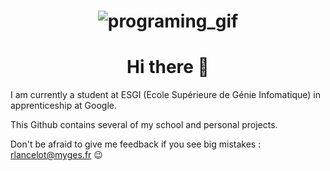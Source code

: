 <h1 align="center">
  
  ![programing_gif](https://user-images.githubusercontent.com/91891487/182153577-7bdc2399-67b2-49da-80ab-5da2eb795551.gif)

</h1>

<h1 align="center">Hi there 👋</h1>

I am currently a student at ESGI (Ecole Supérieure de Génie Infomatique) in apprenticeship at Google.

This Github contains several of my school and personal projects.


Don't be afraid to give me feedback if you see big mistakes : rlancelot@myges.fr 😉

<!--
**romainlancelot/romainlancelot** is a ✨ _special_ ✨ repository because its `README.md` (this file) appears on your GitHub profile.

Here are some ideas to get you started:

- 🔭 I’m currently working on ...
- 🌱 I’m currently learning ...
- 👯 I’m looking to collaborate on ...
- 🤔 I’m looking for help with ...
- 💬 Ask me about ...
- 📫 How to reach me: ...
- 😄 Pronouns: ...
- ⚡ Fun fact: ...
-->

